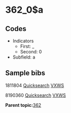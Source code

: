# 362\_0$a

## Codes

-   Indicators
    -   First: \_
    -   Second: 0
-   Subfield: a

## Sample bibs

1811804 [Quicksearch](https://search.library.yale.edu/catalog/1811804) [VXWS](http://prodorbis.library.yale.edu:7014/vxws/GetHoldingsService?bibId=1811804)

8190360 [Quicksearch](https://search.library.yale.edu/catalog/8190360) [VXWS](http://prodorbis.library.yale.edu:7014/vxws/GetHoldingsService?bibId=8190360)

**Parent topic:**[362](../../tags/362/362.md)

